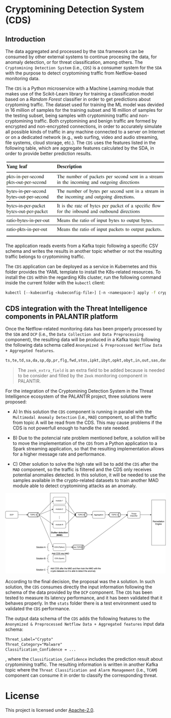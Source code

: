 # Cryptomining Detection System (CDS)

## Introduction

The data aggregated and processed by the `SDA` framework can be consumed by other external systems to continue procesing the data, for anomaly detection, or for threat classification, among others. The `Cryptomining Detection System` (i.e., `CDS`) is a consumer system for the `SDA` with the purpose to detect cryptomining traffic from Netflow-based monitoring data. 

The `CDS` is a Python microservice with a Machine Learning module that makes use of the Scikit-Learn library for training a classification model based on a *Random Forest* classifier in order to get predictions about cryptoming traffic. The dataset used for training the ML model was devided in 16 million of samples for the training subset and 16 million of samples for the testing subset, being samples with cryptomining traffic and non-cryptomining traffic. Both cryptomining and benign traffic are formed by encrypted and non-encrypted connections, in order to accurately simulate all possible kinds of traffic in any machine connected to a server on Internet or on a dedicated network (e.g., web surfing, video and audio streaming, file systems, cloud storage, etc.). The `CDS` uses the features listed in the following table, which are aggregate features calculated by the SDA, in order to provide better prediction results.

![Aggregated-Features-for-CDS](images/SDA-netflow-aggregated-features.png)

The application reads events from a Kafka topic following a specific CSV schema and writes the results in another topic whether or not the resulting traffic belongs to cryptomining traffic. 

The `CDS` application can be deployed as a service in Kubernetes and this folder provides the YAML template to install the K8s-related resources. To install the `CDS` within the regarding K8s cluster, run the following command inside the current folder with the `kubectl` client:
```bash
kubectl [--kubeconfig <kubeconfig-file>] [-n <namespace>] apply -f crypto_detection.yaml
```

## CDS integration with the Threat Intelligence components in PALANTIR platform

Once the Netflow-related monitoring data has been properly processed by the `SDA` and `DCP` (i.e., the `Data Collection and Data Preprocessing` component), the resulting data will be produced in a Kafka topic following the following data schema called `Anonymized & Preprocessed Netflow Data + Aggregated features`.

```bash
ts,te,td,sa,da,sp,dp,pr,flg,fwd,stos,ipkt,ibyt,opkt,obyt,in,out,sas,das,smk,dmk,dtos,dir,nh,nhb,svln,dvln,ismc,odmc,idmc,osmc,mpls1,mpls2,mpls3,mpls4,mpls5,mpls6,mpls7,mpls8,mpls9,mpls10,cl,sl,al,ra,eng,exid,tr,zeek_extra_field,pktips,pktops,bytips,bytops,bytippkt,bytoppkt,bytipo,pktipo,tpkt,tbyt,cp,prtcp,prudp,pricmp,prigmp,prother,flga,flgs,flgf,flgr,flgp,flgu
```

>The `zeek_extra_field` is an extra field to be added because is needed to be consider and filled by the `Zeek` monitoring component in PALANTIR.

For the integration of the Cryptomining Detection System in the Threat Intelligence ecosystem of the PALANTIR project, three solutions were proposed:

- A) In this solution the `CDS` component is running in parallel with the `Multimodal Anomaly Detection` (i.e., `MAD`) component, so all the traffic from topic A will be read from the CDS. This may cause problems if the CDS is not powerfull enough to handle the rate needed.

- B) Due to the potencial rate problem mentioned before, a solution will be to move the implementation of the `CDS` from a Python application to a Spark streaming application, so that the resulting implementation allows for a higher message rate and performance.

- C) Other solution to solve the high rate will be to add the `CDS` after the `MAD` component, so the traffic is filtered and the CDS only receives potential anomalies detected. In this solution, it will be needed to use the samples available in the crypto-related datasets to train another MAD module able to detect cryptomining attacks as an anomaly.

![CDS-integration-TI-background](images/CDS-integration-ThreatIntelligence-solutions.png)

According to the final decision, the proposal was the `A` solution. In such solution, the `CDS` consumes directly the input information following the schema of the data provided by the `DCP` component. The `CDS` has been tested to measure its latency performance, and it has been validated that it behaves properly. In the `stats` folder there is a test environment used to validated the `CDS` performance.

The output data schema of the `CDS` adds the following features to the `Anonymized & Preprocessed Netflow Data + Aggregated features` input data schema: 
   ```
   Threat_Label="Crypto"
   Threat_Category="Malware"
   Classification_Confidence = ...
   ```
, where the `Classification_Confidence` includes the prediction result about cryptomining traffic. The resulting information is written in another Kafka topic where the `Threat Classification and Alarm Management` (i.e., `TCAM`) component can consume it in order to classify the corresponding threat.

# License

This project is licensed under [Apache-2.0](https://www.apache.org/licenses/LICENSE-2.0).
